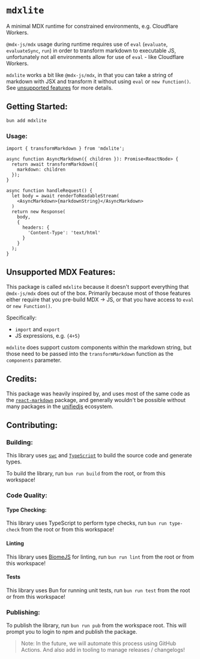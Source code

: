 # `mdxlite`

A minimal MDX runtime for constrained environments, e.g. Cloudflare Workers.

`@mdx-js/mdx` usage during runtime requires use of `eval` (`evaluate`, `evaluateSync`, `run`) in order to transform markdown to executable JS, unfortunately not all environments allow for use of `eval` - like Cloudflare Workers.

`mdxlite` works a bit like `@mdx-js/mdx`, in that you can take a string of markdown with JSX and transform it without using `eval` or `new Function()`. See [unsupported features](#unsupported-mdx-features) for more details.

## Getting Started:

```bash
bun add mdxlite
```

### Usage:

```tsx
import { transformMarkdown } from 'mdxlite';

async function AsyncMarkdown({ children }): Promise<ReactNode> {
  return await transformMarkdown({
    markdown: children
  });
}

async function handleRequest() {
  let body = await renderToReadableStream(
    <AsyncMarkdown>{markdownString}</AsyncMarkdown>
  )
  return new Response(
    body,
    {
      headers: {
        'Content-Type': 'text/html'
      }
    }
  );
}
```

## Unsupported MDX Features:

This package is called `mdxlite` because it doesn't support everything that `@mdx-js/mdx` does out of the box. Primarily because most of those features either require that you pre-build MDX -> JS, or that you have access to `eval` or `new Function()`.

Specifically:

- `import` and `export`
- JS expressions, e.g. `{4+5}`

`mdxlite` does support custom components within the markdown string, but those need to be passed into the `transformMarkdown` function as the `components` parameter.

## Credits:

This package was heavily inspired by, and uses most of the same code as the [`react-markdown`](https://www.npmjs.com/package/react-markdown) package, and generally wouldn't be possible without many packages in the [unifiedjs](https://unifiedjs.com/) ecosystem.

## Contributing:

### Building:

This library uses [`swc`](https://swc.rs/) and [`TypeScript`](https://www.typescriptlang.org/docs/) to build the source code and generate types.

To build the library, run `bun run build` from the root, or from this workspace!

### Code Quality:

#### Type Checking:

This library uses TypeScript to perform type checks, run `bun run type-check` from the root or from this workspace!

#### Linting

This library uses [BiomeJS](https://biomejs.dev/) for linting, run `bun run lint` from the root or from this workspace!

#### Tests

This library uses Bun for running unit tests, run `bun run test` from the root or from this workspace!

### Publishing:

To publish the library, run `bun run pub` from the workspace root. This will prompt you to login to npm and publish the package.

> Note: In the future, we will automate this process using GitHub Actions. And also add in tooling to manage releases / changelogs!
